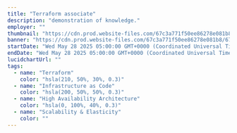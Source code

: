 ```yaml
---
title: "Terraform associate"
description: "demonstration of knowledge."
employer: ""
thumbnail: "https://cdn.prod.website-files.com/67c3a771f50ee86278e081b8/684b52845f67aedc459b5fa9_blob.png"
banner: "https://cdn.prod.website-files.com/67c3a771f50ee86278e081b8/67cbf2934837c3315bfedf4f_67cbe17608ea1ae1f6d26cf0_67cbdbac9edb7468375dfbb5_photo-1457369804613-52c61a468e7d.jpeg"
startDate: "Wed May 28 2025 05:00:00 GMT+0000 (Coordinated Universal Time)"
endDate: "Wed May 28 2025 05:00:00 GMT+0000 (Coordinated Universal Time)"
lucidchartUrl: ""
tags:
  - name: "Terraform"
    color: "hsla(210, 50%, 30%, 0.3)"
  - name: "Infrastructure as Code"
    color: "hsla(200, 50%, 50%, 0.3)"
  - name: "High Availability Architecture"
    color: "hsla(0, 100%, 40%, 0.3)"
  - name: "Scalability & Elasticity"
    color: ""
---
```



